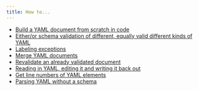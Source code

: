 ```yaml
---
title: How to...
---
```


- [Build a YAML document from scratch in code]()
- [Either/or schema validation of different, equally valid different kinds of YAML]()
- [Labeling exceptions]()
- [Merge YAML documents]()
- [Revalidate an already validated document]()
- [Reading in YAML, editing it and writing it back out]()
- [Get line numbers of YAML elements]()
- [Parsing YAML without a schema]()
